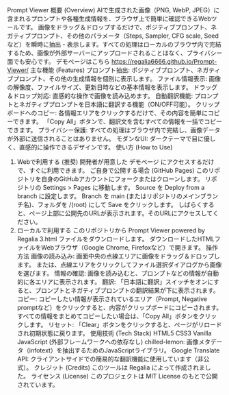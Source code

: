 Prompt Viewer
概要 (Overview)
AIで生成された画像（PNG, WebP, JPEG）に含まれるプロンプトや各種生成情報を、ブラウザ上で簡単に確認できるWebツールです。
画像をドラッグ＆ドロップするだけで、ポジティブプロンプト、ネガティブプロンプト、その他のパラメータ（Steps, Sampler, CFG scale, Seedなど）を瞬時に抽出・表示します。すべての処理はローカルのブラウザ内で完結するため、画像が外部サーバーにアップロードされることはなく、プライバシー面でも安心です。
デモページはこちら
https://regalia6666.github.io/Prompt-Viewer/
主な機能 (Features)
プロンプト抽出: ポジティブプロンプト、ネガティブプロンプト、その他の生成情報を個別に表示します。
ファイル情報表示: 画像の解像度、ファイルサイズ、更新日時などの基本情報を表示します。
ドラッグ＆ドロップ対応: 直感的な操作で画像を読み込めます。
自動翻訳機能: プロンプトとネガティブプロンプトを日本語に翻訳する機能（ON/OFF可能）。
クリップボードへのコピー:
各情報エリアをクリックするだけで、その内容を簡単にコピーできます。
「Copy All」ボタンで、翻訳文を含むすべての情報を一括でコピーできます。
プライバシー保護: すべての処理はブラウザ内で完結し、画像データが外部に送信されることはありません。
モダンなUI: ダークテーマで目に優しく、直感的に操作できるデザインです。
使い方 (How to Use)
1. Webで利用する (推奨)
開発者が用意した デモページ にアクセスするだけで、すぐに利用できます。
ご自身で公開する場合 (GitHub Pages)
このリポジトリを自身のGitHubアカウントにフォークまたはクローンします。
リポジトリの Settings > Pages に移動します。
Source を Deploy from a branch に設定します。
Branch を main (またはリポジトリのメインブランチ名)、フォルダを /(root) にして Save をクリックします。
しばらくすると、ページ上部に公開先のURLが表示されます。そのURLにアクセスしてください。
2. ローカルで利用する
このリポジトリから Prompt Viewer powered by Regalia 3.html ファイルをダウンロードします。
ダウンロードしたHTMLファイルをWebブラウザ（Google Chrome, Firefoxなど）で開きます。
操作方法
画像の読み込み:
画面中央の点線エリアに画像をドラッグ＆ドロップします。
または、点線エリアをクリックしてファイル選択ダイアログから画像を選びます。
情報の確認:
画像を読み込むと、プロンプトなどの情報が自動的に各エリアに表示されます。
翻訳:
「日本語に翻訳」スイッチをオンにすると、プロンプトとネガティブプロンプトの翻訳結果が下に表示されます。
コピー:
コピーしたい情報が表示されているエリア（Prompt, Negative promptなど）をクリックすると、内容がクリップボードにコピーされます。
すべての情報をまとめてコピーしたい場合は、「Copy All」ボタンをクリックします。
リセット:
「Clear」ボタンをクリックすると、ページがリロードされ初期状態に戻ります。
使用技術 (Tech Stack)
HTML5
CSS3
Vanilla JavaScript (外部フレームワークへの依存なし)
chilled-lemon: 画像メタデータ（infotext）を抽出するためのJavaScriptライブラリ。
Google Translate API: クライアントサイドでの簡易的な翻訳機能に使用しています（非公式）。
クレジット (Credits)
このツールは Regalia によって作成されました。
ライセンス (License)
このプロジェクトは MIT License のもとで公開されています。
